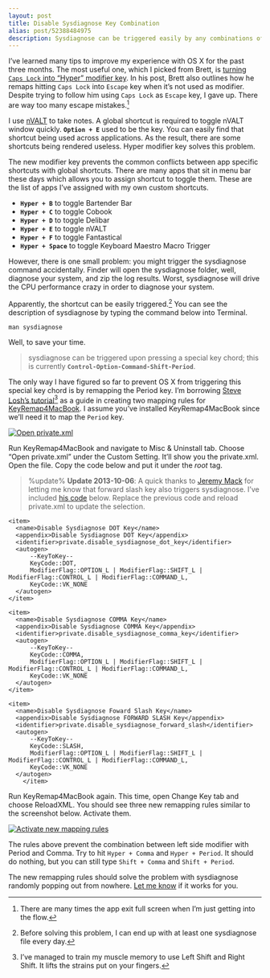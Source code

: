 ```yaml
---
layout: post
title: Disable Sysdiagnose Key Combination
alias: post/52388484975
description: Sysdiagnose can be triggered easily by any combinations of hyper key with the period, comma, and forward slash key. Learn how to disable sysdiagnose key.
---
```

I’ve learned many tips to improve my experience with OS X for the past three months. The most useful one, which I picked from Brett, is [turning `Caps Lock` into “Hyper” modifier key][1]. In his post, Brett also outlines how he remaps hitting `Caps Lock` into `Escape` key when it’s not used as modifier. Despite trying to follow him using `Caps Lock` as `Escape` key, I gave up. There are way too many escape mistakes.[^1]

[1]: http://brettterpstra.com/2012/12/08/a-useful-caps-lock-key/

I use [nVALT][6] to take notes. A global shortcut is required to toggle nVALT window quickly. **`Option + E`** used to be the key. You can easily find that shortcut being used across applications. As the result, there are some shortcuts being rendered useless. Hyper modifier key solves this problem.

[6]: http://brettterpstra.com/projects/nvalt/

The new modifier key prevents the common conflicts between app specific shortcuts with global shortcuts. There are many apps that sit in menu bar these days which allows you to assign shortcut to toggle them. These are the list of apps I’ve assigned with my own custom shortcuts.

- **`Hyper + B`** to toggle Bartender Bar
- **`Hyper + C`** to toggle Cobook
- **`Hyper + D`** to toggle Delibar
- **`Hyper + E`** to toggle nVALT
- **`Hyper + F`** to toggle Fantastical
- **`Hyper + Space`** to toggle Keyboard Maestro Macro Trigger

However, there is one small problem: you might trigger the sysdiagnose command accidentally. Finder will open the sysdiagnose folder, well, diagnose your system, and zip the log results. Worst, sysdiagnose will drive the CPU performance crazy in order to diagnose your system.

Apparently, the shortcut can be easily triggered.[^2] You can see the description of sysdiagnose by typing the command below into Terminal.

	man sysdiagnose

Well, to save your time.

> sysdiagnose can be triggered upon pressing a special key chord; this is currently **`Control-Option-Command-Shift-Period`**.

The only way I have figured so far to prevent OS X from triggering this special key chord is by remapping the Period key. I’m borrowing [Steve Losh’s tutorial][2][^3] as a guide in creating two mapping rules for [KeyRemap4MacBook][4]. I assume you’ve installed KeyRemap4MacBook since we’ll need it to map the `Period` key.

[2]: http://stevelosh.com/blog/2012/10/a-modern-space-cadet/#better-shifting
[4]: https://pqrs.org/macosx/keyremap4macbook/

[ ![Open private.xml][img2] ](http://images.sayzlim.net/2013/06/keyremap4macbook_private.jpg "Open private.xml")

[img2]: http://images.sayzlim.net/2013/06/keyremap4macbook_private.jpg "Open private.xml"

Run KeyRemap4MacBook and navigate to Misc & Uninstall tab. Choose “Open private.xml” under the Custom Setting. It’ll show you the private.xml. Open the file. Copy the code below and put it under the *root* tag.

> %update%
> **Update 2013-10-06**: A quick thanks to [Jeremy Mack][A2] for letting me know that forward slash key also triggers sysdiagnose. I’ve included [his code][A1] below.  Replace the previous code and reload private.xml to update the selection.

[A1]: https://gist.github.com/mutewinter/6847308 "Disable Sysdiagnose Key"
[A2]: http://pileofturtles.com/ "Turtle Log | A Programmer Blog"

	<item>
      <name>Disable Sysdiagnose DOT Key</name>
      <appendix>Disable Sysdiagnose DOT Key</appendix>
      <identifier>private.disable_sysdiagnose_dot_key</identifier>
      <autogen>
          --KeyToKey--
          KeyCode::DOT,
          ModifierFlag::OPTION_L | ModifierFlag::SHIFT_L | ModifierFlag::CONTROL_L | ModifierFlag::COMMAND_L,
          KeyCode::VK_NONE
      </autogen>
	</item>

	<item>
      <name>Disable Sysdiagnose COMMA Key</name>
      <appendix>Disable Sysdiagnose COMMA Key</appendix>
      <identifier>private.disable_sysdiagnose_comma_key</identifier>
      <autogen>
          --KeyToKey--
          KeyCode::COMMA,
          ModifierFlag::OPTION_L | ModifierFlag::SHIFT_L | ModifierFlag::CONTROL_L | ModifierFlag::COMMAND_L,
          KeyCode::VK_NONE
      </autogen>
	</item>

	<item>
      <name>Disable Sysdiagnose Foward Slash Key</name>
      <appendix>Disable Sysdiagnose FORWARD SLASH Key</appendix>
      <identifier>private.disable_sysdiagnose_forward_slash</identifier>
      <autogen>
          --KeyToKey--
          KeyCode::SLASH,
          ModifierFlag::OPTION_L | ModifierFlag::SHIFT_L | ModifierFlag::CONTROL_L | ModifierFlag::COMMAND_L,
          KeyCode::VK_NONE
      </autogen>
		</item>

Run KeyRemap4MacBook again. This time, open Change Key tab and choose ReloadXML. You should see three new remapping rules similar to the screenshot below. Activate them.

[ ![Activate new mapping rules][img1] ](http://images.sayzlim.net/2013/06/keyremap4macbook_activate.jpg "Activate new mapping rules")

[img1]: http://images.sayzlim.net/2013/06/keyremap4macbook_activate.jpg "Activate new mapping rules"

The rules above prevent the combination between left side modifier with Period and Comma. Try to hit `Hyper + Comma` and `Hyper + Period`. It should do nothing, but you can still type `Shift + Comma` and `Shift + Period`.

The new remapping rules should solve the problem with sysdiagnose randomly popping out from nowhere. [Let me know][5] if it works for you.

[5]: /contact

[^1]: There are many times the app exit full screen when I’m just getting into the flow.

[^2]: Before solving this problem, I can end up with at least one sysdiagnose file every day.

[^3]: I’ve managed to train my muscle memory to use Left Shift and Right Shift. It lifts the strains put on your fingers.